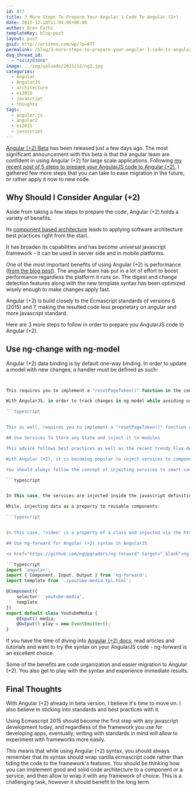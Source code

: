 ```yaml
---
id: 877
title: 3 More Steps To Prepare Your Angular 1 Code To Angular (2+)
date: 2015-12-18T11:04:06+00:00
author: Oren Farhi 
templateKey: blog-post
layout: post
guid: http://orizens.com/wp/?p=877
permalink: /blog/3-more-steps-to-prepare-your-angular-1-code-to-angular-2/
dsq_thread_id:
  - "4414283008"
image: ../img/uploads/2015/12/ng2.jpg
categories:
  - Angular
  - AngularJS
  - architecture
  - es2015
  - javascript
  - thoughts
tags:
  - angular.js
  - angular2
  - es2015
  - javascript
---
```

<a href="http://angularjs.blogspot.co.il/2015/12/angular-2-beta.html" target="_blank">Angular (+2) Beta</a> has been released just a few days ago. The most significant announcement with this beta is that the angular team are confident in using Angular (+2) for large scale applications. Following <a href="http://orizens.com/wp/blog/5-steps-to-prepare-your-angular-1-code-to-angular-2/" target="_blank">my recent post of 5 steps to prepare your AngularJS code to Angular (+2)</a>, I gathered few more steps that you can take to ease migration in the future, or rather apply it now to new code.<!--more-->

## Why Should I Consider Angular (+2)

Aside from taking a few steps to prepare the code, Angular (+2) holds a variety of benefits.

Its <a href="https://angular.io/docs/ts/latest/api/core/Component-var.html" target="_blank">component based architecture</a> leads to applying software architecture best practices right from the start.

It has broaden its capabilities and has become universal javascript framework - it can be used in server side and in mobile platforms.

One of the most important benefits of using Angular (+2) is performance (<a href="http://angularjs.blogspot.co.il/2015/12/angular-2-beta.html" target="_blank">from the blog post</a>). The angular team has put in a lot of effort to boost performance regardless the platform it runs on. The digest and change detection features along with the new template syntax has been optimized wisely enough to make changes apply fast.

Angular (+2) is build closely to the Ecmascript standards of versions 6 (2015) and 7, making the resulted code less proprietary on angular and more javascript standard.

Here are 3 more steps to follow in order to prepare you AngularJS code to Angular (+2).

## Use ng-change with ng-model

Angular (+2) data binding is by default one-way binding. In order to update a model with new changes, a handler must be defined as such:

```typescript


This requires you to implement a "resetPageToken()" function in the component's class.

With AngularJS, in order to track changes in ng-model while avoiding using the non-standard "scope", you would can do something similar - ng-change.

```typescript


This as well, requires you to implement a "resetPageToken()" function on the controller of this template. Following the first 5 steps, if you're using es2015 classes syntax for controllers - that will require less code to migrate when moving to Angular (+2).

## Use Services To Store any State and inject it to modules

This advice follows best practices as well as the recent trendy Flux design pattern. Any state and logics of the app, should reside to services. Usually, we would like to keep our code DRY and write logics once.

With Angular (+2), it is becoming popular to inject services to components. The key point is that these services should be singletons.

You should always follow the concept of injecting services to smart components - those that manage a certain section in the app, like the app itself:

```typescript


In this case, the services are injected inside the javascript definition of "my-app" class.

While, injecting data as a property to reusable components:

```typescript


In this case, "video" is a property of a class and injected via the html attribute "media".

## Use ng-forward for Angular (+2) syntax in AngularJS

<a href="https://github.com/ngUpgraders/ng-forward" target="_blank">ng-forward</a> is a project that aims to provide a tool for writing Angular (+2) syntax with AngularJS.3+ code base. This means that your code will use Es 2015, Angular (+2) Annotations, Decorators and practically almost all of Angular (+2) features. i.e, you can write this code and run it with AngularJS:

```typescript
import 'angular';
import { Component, Input, Output } from 'ng-forward';
import template from './youtube-media.tpl.html';

@Component({
	selector: 'youtube-media',
	template
})
export default class YoutubeMedia {
	@Input() media;
	@Output() play = new EventEmitter();
}
```

If you have the time of diving into <a href="https://angular.io/docs/ts/latest/index.html" target="_blank">Angular (+2) docs</a>, read articles and tutorials and want to try the syntax on your AngularJS code - ng-forward is an excellent choice.

Some of the benefits are code organization and easier migration to Angular (+2). You also get to play with the syntax and experience immediate results.

## Final Thoughts

With Angular (+2) already in beta version, I believe it's time to move on. I also believe in sticking into standards and best practices with it.

Using Ecmascript 2015 should become the first step with any javascript development today, and regardless of the framework you use for developing apps, eventually, writing with standards in mind will allow to experiment with frameworks more easily.

This means that while using Angular (+2) syntax, you should always remember that its syntax should wrap vanilla ecmascript code rather than tiding the code to the framework's features. You should be thinking how you can implement good and solid code architecture to a component or a service, and then allow to wrap it with any framework of choice. This is a challenging task, however it should benefit to the long term.